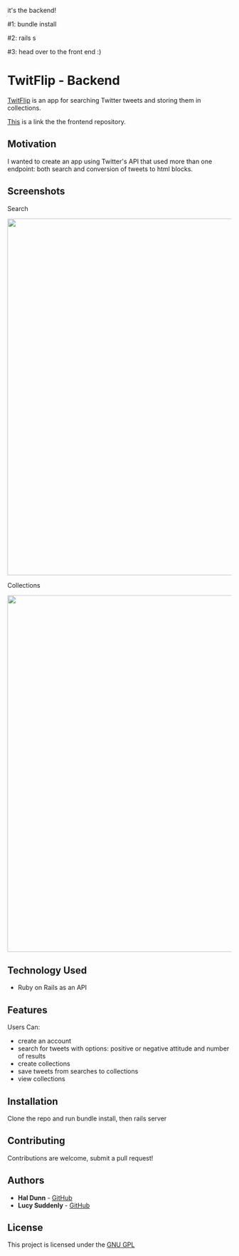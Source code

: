 it's the backend!

#1: bundle install

#2: rails s

#3: head over to the front end :)

# TwitFlip - Backend

[TwitFlip](http://twitflip.herokuapp.com/) is an app for searching Twitter tweets and storing them in collections. 

[This](https://github.com/LucySuddenly/twitflip) is a link the the frontend repository.

## Motivation

I wanted to create an app using Twitter's API that used more than one endpoint: both search and conversion of tweets to html blocks.

## Screenshots
Search

<img src="https://i.imgur.com/FMwFIUh.png" width="800">

Collections

<img src="https://i.imgur.com/NjRcnxO.png" width="800">

## Technology Used

- Ruby on Rails as an API

## Features

Users Can:
- create an account
- search for tweets with options: positive or negative attitude and number of results
- create collections
- save tweets from searches to collections
- view collections

## Installation

Clone the repo and run bundle install, then rails server

## Contributing

Contributions are welcome, submit a pull request!

## Authors

* **Hal Dunn** - [GitHub](https://github.com/halented)
* **Lucy Suddenly** - [GitHub](https://github.com/LucySuddenly)

## License

This project is licensed under the [GNU GPL](https://www.gnu.org/licenses/gpl-3.0.en.html)

